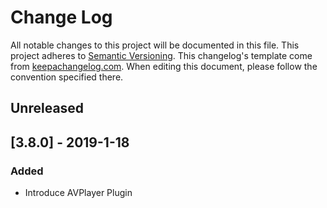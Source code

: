 # Change Log
All notable changes to this project will be documented in this file.
This project adheres to [Semantic Versioning](http://semver.org/).
This changelog's template come from [keepachangelog.com](http://keepachangelog.com/). When editing this document, please follow the convention specified there.

## Unreleased

## [3.8.0] - 2019-1-18
### Added
- Introduce AVPlayer Plugin


[1.1.4]: https://github.com/streamroot/avplayer-dna-plugin/compare/v1.1.3...v1.1.4